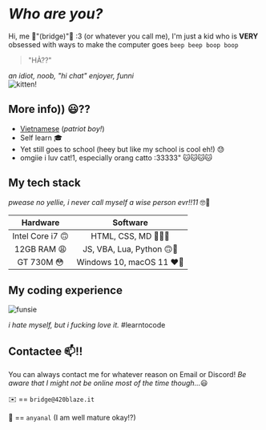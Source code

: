# *Who are you?*

Hi, me 🎉"(bridge)"🎉 :3 (or whatever you call me), I'm just a kid who is **VERY** obsessed with ways to make the computer goes `beep beep boop boop` <br>

> "HẢ??" <be>

*an idiot, noob, "hi chat" enjoyer, funni*  <br>
![kitten!](https://github.com/closebridge/closebridge/assets/108937010/afb32a41-1852-4d66-9b4c-907fe2ca0312) <br>



## More info)) 😃⁇
- [Vietnamese](https://en.wikipedia.org/wiki/Vietnam) (*patriot boy!*)
- Self learn 🎓
- Yet still goes to school (heey but like my school is cool eh!) 😓
- omgiie i luv cat!1, especially orang catto :33333" 🐱🐱🐱🐱 <br>

## My tech stack
*pwease no yellie, i never call myself a wise person evr!!11* 🤓🤨

| Hardware | Software |
| :-------: | :-------: |
| Intel Core i7 🙃  | HTML, CSS, MD 📝🥴🫠  |
| 12GB RAM 😩   | JS, VBA, Lua, Python 🙃🤒   |
| GT 730M 😳  | Windows 10, macOS 11  ❤️🥰 |


## My coding experience
![funsie](https://github.com/closebridge/closebridge/assets/108937010/683d65fe-2b98-48bf-8edb-038d1dc18abb)

*i hate myself, but i fucking love it.* #learntocode<br>
## Contactee 📫‼️

You can always contact me for whatever reason on Email or Discord! *Be aware that I might not be online most of the time though...*😃

✉️ == `bridge@420blaze.it`

💬 == `anyanal` (I am well mature okay!?)
